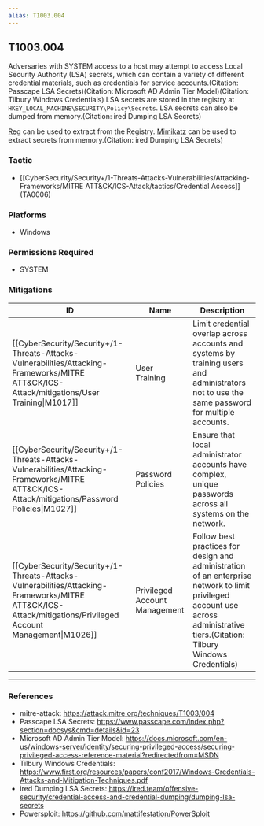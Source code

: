 ```yaml
---
alias: T1003.004
---
```


## T1003.004

Adversaries with SYSTEM access to a host may attempt to access Local Security Authority (LSA) secrets, which can contain a variety of different credential materials, such as credentials for service accounts.(Citation: Passcape LSA Secrets)(Citation: Microsoft AD Admin Tier Model)(Citation: Tilbury Windows Credentials) LSA secrets are stored in the registry at <code>HKEY_LOCAL_MACHINE\SECURITY\Policy\Secrets</code>. LSA secrets can also be dumped from memory.(Citation: ired Dumping LSA Secrets)

[Reg](https://attack.mitre.org/software/S0075) can be used to extract from the Registry. [Mimikatz](https://attack.mitre.org/software/S0002) can be used to extract secrets from memory.(Citation: ired Dumping LSA Secrets)


### Tactic
- [[CyberSecurity/Security+/1-Threats-Attacks-Vulnerabilities/Attacking-Frameworks/MITRE ATT&CK/ICS-Attack/tactics/Credential Access]] (TA0006)

### Platforms
- Windows

### Permissions Required
- SYSTEM

### Mitigations

| ID | Name | Description |
| --- | --- | --- |
| [[CyberSecurity/Security+/1-Threats-Attacks-Vulnerabilities/Attacking-Frameworks/MITRE ATT&CK/ICS-Attack/mitigations/User Training\|M1017]] | User Training | Limit credential overlap across accounts and systems by training users and administrators not to use the same password for multiple accounts. |
| [[CyberSecurity/Security+/1-Threats-Attacks-Vulnerabilities/Attacking-Frameworks/MITRE ATT&CK/ICS-Attack/mitigations/Password Policies\|M1027]] | Password Policies | Ensure that local administrator accounts have complex, unique passwords across all systems on the network. |
| [[CyberSecurity/Security+/1-Threats-Attacks-Vulnerabilities/Attacking-Frameworks/MITRE ATT&CK/ICS-Attack/mitigations/Privileged Account Management\|M1026]] | Privileged Account Management | Follow best practices for design and administration of an enterprise network to limit privileged account use across administrative tiers.(Citation: Tilbury Windows Credentials) |


---
### References

- mitre-attack: https://attack.mitre.org/techniques/T1003/004
- Passcape LSA Secrets: https://www.passcape.com/index.php?section=docsys&cmd=details&id=23
- Microsoft AD Admin Tier Model: https://docs.microsoft.com/en-us/windows-server/identity/securing-privileged-access/securing-privileged-access-reference-material?redirectedfrom=MSDN
- Tilbury Windows Credentials: https://www.first.org/resources/papers/conf2017/Windows-Credentials-Attacks-and-Mitigation-Techniques.pdf
- ired Dumping LSA Secrets: https://ired.team/offensive-security/credential-access-and-credential-dumping/dumping-lsa-secrets
- Powersploit: https://github.com/mattifestation/PowerSploit
